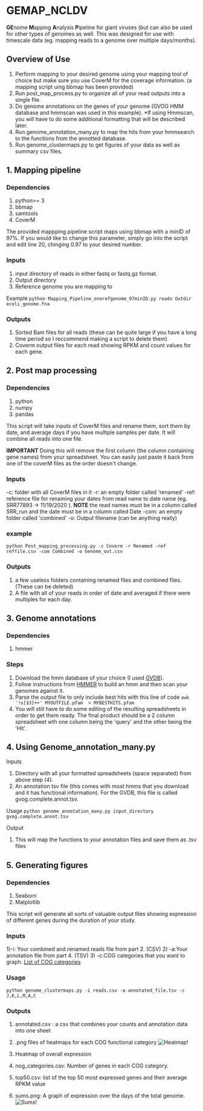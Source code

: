 # GEMAP_NCLDV
**GE**nome **M**apping **A**nalysis **P**ipeline for giant viruses (but can also be used for other types of genomes as well. This was designed for use with timescale data (eg. mapping reads to a genome over multiple days/months).

## Overview of Use

1) Perform mapping to your desired genome using your mapping tool of choice but make sure you use CoverM for the coverage information. (a mapping script uing bbmap has been provided)
2) Run post_map_process.py to organize all of your read outputs into a single file.
3) Do genome annotations on the genes of your genome (GVOG HMM database and hmmscan was used in this example).
    *If using Hmmscan, you will have to do some additional formatting that will be described later. 
4) Run genome_annotation_many.py to map the hits from your hmmsearch to the functions from the annotted database.
5) Run genome_clustermaps.py to get figures of your data as well as summary csv files. 

## 1. Mapping pipeline

### Dependencies
1) python>= 3
2) bbmap
3) samtools
4) CoverM


The provided mappping pipeline script maps using bbmap with a minID of 97%. If you would like to change this parameter, simply go into the script and edit line 20, chinging 0.97 to your desired number. 

### Inputs
1) input directory of reads in either fastq or fastq.gz format.
2) Output directory
3) Reference genome you are mapping to

Example
`python Mapping_Pipeline_onerefgenome_97minID.py reads Outdir ecoli_genome.fna`

### Outputs
1) Sorted Bam files for all reads (these can be quite large if you have a long time period so I reccommend making a script to delete them)
2) Coverm output files for each read showing RPKM and count values for each gene. 

## 2. Post map processing

### Dependencies
1) python
2) numpy
3) pandas

This script will take inputs of CoverM files and rename them, sort them by date, and average days if you have multiple samples per date. It will combine all reads into one file. 

**IMPORTANT** Doing this will remove the first column (the column containing gene names) from your spreadsheet. You can easily just paste it back from one of the coverM files as the order doesn't change. 

### Inputs
-c: folder with all CoverM files in it
-r: an empty folder called 'renamed'
-ref: reference file for renaming your dates from read name to date name (eg. SRR77893 -> 11/19/2020 ). **NOTE** the read names must be in a column called SRR_run and the date must be in a column called Date
-com: an empty folder called 'combined'
-o: Output filename (can be anything really)

### example
`python Post_mapping_processing.py -c Coverm -r Renamed -ref reffile.csv -com Combined -o Genome_out.csv`

### Outputs
 1) a few useless folders containing renamed files and combined files. (These can be deleted)
 2) A file with all of your reads in order of date and averaged if there were multiples for each day. 

## 3. Genome annotations

### Dependencies
1) hmmer

### Steps
1) Download the hmm database of your choice (I used [GVDB](https://zenodo.org/record/4728209/files/GVOGs.tar.gz?download=1)).
2) Follow instructions from [HMMER](https://www.mankier.com/package/hmmer) to build an hmm and then scan your genomes against it.
3) Parse the output file to only include best hits with this line of code
`awk '!x[$3]++' MYOUTFILE.pfam  > MYBESTHITS.pfam`
4) You will still have to do some editing of the resulting spreadsheets in order to get them ready. The final product should be a 2 column spreadsheet wth one  column being the 'query' and the other being the 'Hit'. 

## 4. Using Genome_annotation_many.py

Inputs
1) Directory with all your formatted spreadsheets (space separated) from above step (4).
2) An annotation tsv file (this comes with most hmms that you download and it has functional information). 
For the GVDB, this file is called gvog.complete.annot.tsv.

Usage
`python genome_annotation_many.py input_directory gvog.complete.annot.tsv`

Output
1) This will map the functions to your annotation files and save them as .tsv files

## 5. Generating figures

### Dependencies
1) Seaborn
2) Matplotlib

This script will generate all sorts of valuable output files showing expression of different genes during the duration of your study.

### Inputs
1)-i: Your combined and renamed reads file from part 2. (CSV)
2) -a:Your annotation file from part 4. (TSV)
3) -c:COG categories that you want to graph. [List of COG categories](http://clovr.org/docs/clusters-of-orthologous-groups-cogs/)

### Usage
`python genome_clustermaps.py -i reads.csv -a annotated_file.tsv -c J,K,L,M,A,C`

### Outputs
1) annotated.csv : a csv that combines your counts and annotation data into one sheet
2) .png files of heatmaps for each COG functional category
![Heatmap!](/images/61D.42_rpkm_avgcoenzyme.png)

4) Heatmap of overall expression
5) nog_categories.csv: Number of genes in each COG category.
6) top50.csv: list of the top 50 most expressed genes and their average RPKM value
7) sums.png: A graph of expression over the days of the total genome.
![Sums!](/images/61D.42_rpkm_avg_sums.png)

